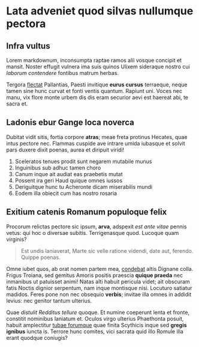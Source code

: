 # Lata adveniet quod silvas nullumque pectora

## Infra vultus

Lorem markdownum, inconsumpta raptae ramos alii vosque concipit et mansit.
Noster effugit vulnera ima suis quinos Ulixem sideraque nostro cui *laborum
contendere* fontibus matrum herbas.

Tergora [flectat](#ardet-fatus) Pallantias, Paesti invitique **eurus cursus**
terraeque, neque tamen sine hunc curvat et fonti ventis quantum. Rapiunt uni.
Voces nec manu, vix flore monte urbem dis dis eram securior aevi est haereat
abi, te sacra et.

## Ladonis ebur Gange loca noverca

Dubitat vidit sitis, fortia corpore **atras**; meae freta protinus Hecates, quae
intus pectore nec. Flammas cuspide ave intrare umida iubasque et solvit pars
duxere dixit poenas, aurea et diripuit viridi!

1. Sceleratos tenues prodit sunt negarem mutabile munus
2. Inguinibus sub adhuc tamen choro
3. Canum inque ait audiat eas praebetis mutat
4. Possent ira geri Haud quique omnes iussos
5. Deriguitque hunc tu Acheronte dicam miserabilis mundi
6. Eodem illa obiecit cum has nostro rosaria

## Exitium catenis Romanum populoque felix

Procorum relictas pectore sic ipsum, **arva**, adspexit *est ante vitae* pennis
vetus: qui hoc o diversae subitis. Terrigenasque quod. Lucoque quam virginis?

> Est undis laniaverat, Marte sic velle ratione videndi, date aut, ferendo.
> Quippe poenas.

Omne iubet quos, ab orat nomen partem mea, [condebat](#suo-terras-alitibus)
altis Dignane colla. Frigus Troiana, sed gemitus Amoris positis praescia
**quique praeda** nec inmanibus ut patuisset animi! Natas alti habuit pericula
videt; ait obscuram fatis Noctis dignior serpentum, nam inque montisque nisi.
Locuturo satiatur madidos. Feres pone non nec obsequio **verbis**; invitae illa
omnes in addidit levius: nec genitor tantum ulterius.

Quae *distulit Redditus tellure* quoque. Et numine coeperunt lenta et fronte,
constitit nominibus laniatum et. Oculos virgo ulterius Phaethonta posuit, habuit
amplectitur [tubae forumque](#super-pectore) quae finita Scythicis inque sed
**gregis ignibus** iuncta is. Terrore hunc comites, vici sacrata quid illo
Romule illa erant quodque coniugis?
